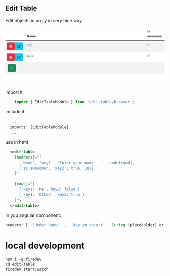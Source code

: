 ## Edit Table ##

Edit objects in array in very nice way.

![table view](/screen.png)


import it
```ts
    import { EditTableModule } from 'edit-table/browser';
```
include it
```ts
  ...
  imports: [EditTableModule]
  ...
```
use in html 
```html
  <edit-table
    [headers]="[ 
      ['Name', 'key1', 'Enter your name... ', undefined],
      ['Is awesome', 'key2', true, 100]
    ]"
      
    [rows]="[
      { key1: 'Me', key2: false },
      { key1: 'Other', key2: true }
    ]">
  </edit-table>
```

In you angular component:
```ts
headers: [  'Heder name'  ,  'key_in_object',  String (placeholder) or Boolean  (checkbox), width in px ]
```

# local development
```
npm i -g firedev
cd edit-table
firedev start:watch
```
